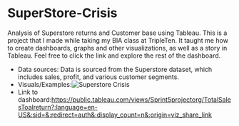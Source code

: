 # SuperStore-Crisis
Analysis of Superstore returns and Customer base using Tableau.
This is a project that I made while taking my BIA class at TripleTen. It taught me how to create dashboards, graphs and other visualizations, as well as a story in Tableau.
Feel free to click the link and explore the rest of the dashboard.
- Data sources: Data is sourced from the Superstore dataset, which includes sales, profit, and various customer segments.
- Visuals/Examples:![Superstore  Crisis](https://github.com/user-attachments/assets/c3afc37e-2ac5-4cb2-acb6-86e865528afc)
- Link to dashboard:https://public.tableau.com/views/Sprint5projectorg/TotalSalesToalreturn?:language=en-US&:sid=&:redirect=auth&:display_count=n&:origin=viz_share_link
